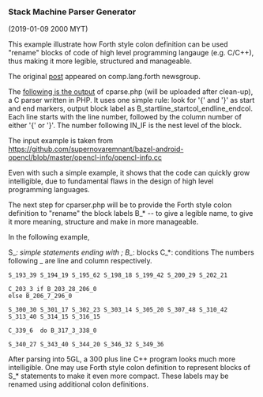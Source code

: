 ### Stack Machine Parser Generator

(2019-01-09 2000 MYT)

This example illustrate how Forth style colon definition can be used "rename" blocks of code of high level programming langauge (e.g. C/C++), thus making it more legible, structured and manageable.

The original [post](https://groups.google.com/forum/#!topic/comp.lang.forth/cAZURahAnzg) appeared on comp.lang.forth newsgroup.

The [following is the output](https://github.com/udexon/5CSM/blob/master/SMPG/o_blocks) of cparse.php (will be uploaded after clean-up), a C parser written in PHP. It uses one simple rule: look for '{' and '}' as start and end markers, output block label as B_startline_startcol_endline_endcol. Each line starts with the line number, followed by the column number of either '{' or '}'. The number following IN_IF is the nest level of the block.

The input example is taken from https://github.com/supernovaremnant/bazel-android-opencl/blob/master/opencl-info/opencl-info.cc

Even with such a simple example, it shows that the code can quickly grow intelligible, due to fundamental flaws in the design of high level programming languages.

The next step for cparser.php will be to provide the Forth style colon definition to "rename" the block labels B_* -- to give a legible name, to give it more meaning, structure and make in more manageable.

In the following example, 

S_*: simple statements ending with ;
B_*: blocks
C_*: conditions
The numbers following _ are line and column respectively.

```
S_193_39 S_194_19 S_195_62 S_198_18 S_199_42 S_200_29 S_202_21 

C_203_3 if B_203_28_206_0  
else B_206_7_296_0 

S_300_30 S_301_17 S_302_23 S_303_14 S_305_20 S_307_48 S_310_42 S_313_40 S_314_15 S_316_15 

C_339_6  do B_317_3_338_0 

S_340_27 S_343_40 S_344_20 S_346_32 S_349_36 
```

After parsing into 5GL, a 300 plus line C++ program looks much more intelligible. One may use Forth style colon definition to represent blocks of S_* statements to make it even more compact. These labels may be renamed using additional colon definitions.

